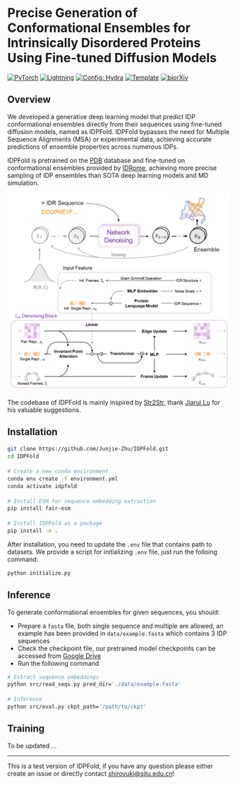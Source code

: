 
# Precise Generation of Conformational Ensembles for Intrinsically Disordered Proteins Using Fine-tuned Diffusion Models

<a href="https://pytorch.org/get-started/locally/"><img alt="PyTorch" src="https://img.shields.io/badge/PyTorch-ee4c2c?logo=pytorch&logoColor=white"></a>
<a href="https://pytorchlightning.ai/"><img alt="Lightning" src="https://img.shields.io/badge/-Lightning-792ee5?logo=pytorchlightning&logoColor=white"></a>
<a href="https://hydra.cc/"><img alt="Config: Hydra" src="https://img.shields.io/badge/Config-Hydra-89b8cd"></a>
<a href="https://github.com/ashleve/lightning-hydra-template"><img alt="Template" src="https://img.shields.io/badge/-Lightning--Hydra--Template-017F2F?style=flat&logo=github&labelColor=gray"></a>
[![biorXiv](https://img.shields.io/badge/biorxiv.2024.05.05.592611-B31B1B)](https://www.biorxiv.org/content/10.1101/2024.05.05.592611v1)

## Overview

We developed a generative deep learning model that predict IDP conformational ensembles directly from their sequences using fine-tuned diffusion models, named as IDPFold. IDPFold bypasses the need for Multiple Sequence Alignments (MSA) or experimental data, achieving accurate predictions of ensemble properties across numerous IDPs. 

IDPFold is pretrained on the [PDB](https://www.rcsb.org/) database and fine-tuned on conformational ensembles provided by [IDRome](https://github.com/KULL-Centre/_2023_Tesei_IDRome), achieving more precise sampling of IDP ensembles than SOTA deep learning models and MD simulation.

![Overview of IDPFold](./assets/Overview.png)

The codebase of IDPFold is mainly inspired by [Str2Str](https://github.com/lujiarui/Str2Str), thank [Jiarui Lu](https://github.com/lujiarui) for his valuable suggestions.



## Installation

```bash
git clone https://github.com/Junjie-Zhu/IDPFold.git
cd IDPFold

# Create a new conda environment
conda env create -f environment.yml
conda activate idpfold

# Install ESM for sequence embedding extraction
pip install fair-esm

# Install IDPFold as a package
pip install -e .
```

After installation, you need to update the `.env` file that contains path to datasets. We provide a script for initializing `.env` file, just run the folloing command:

```bash
python initialize.py
```

## Inference

To generate conformational ensembles for given sequences, you should:

- Prepare a `fasta` file, both single sequence and multiple are allowed, an example has been provided in `data/example.fasta` which contains 3 IDP sequences
- Check the checkpoint file, our pretrained model checkpoints can be accessed from [Google Drive](https://drive.google.com/drive/folders/1-5BHexAZKGX1lWyPkYU-JFi1EId88P9i?usp=sharing)
- Run the following command

```bash
# Extract sequence embeddings
python src/read_seqs.py pred_dir='./data/example.fasta'

# Inference
python src/eval.py ckpt_path='/path/to/ckpt'
```

## Training

To be updated ...



<hr/>

This is a test version of IDPFold, if you have any question please either create an issue or directly contact shiroyuki@sjtu.edu.cn!